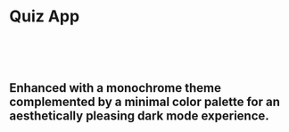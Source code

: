 # Quiz App
<br>
<br>
<br>
<h2>
Enhanced with a monochrome theme complemented by a minimal color palette for an aesthetically pleasing dark mode experience.  
</h2>






